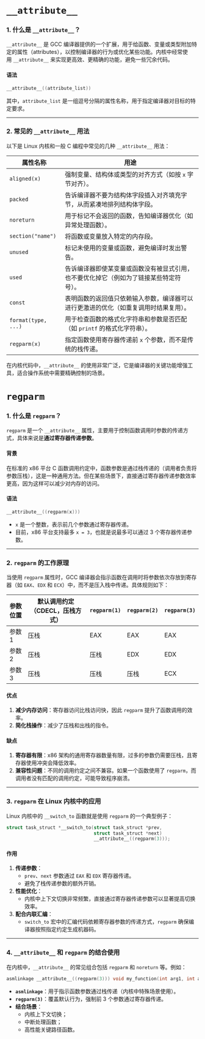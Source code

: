 # `__attribute__`

### **1. 什么是 `__attribute__`？**

`__attribute__` 是 GCC 编译器提供的一个扩展，用于给函数、变量或类型附加特定的属性（attributes），以控制编译器的行为或优化某些功能。内核中经常使用 `__attribute__` 来实现更高效、更精确的功能，避免一些冗余代码。

#### **语法**

```c
__attribute__((attribute_list))
```

其中，`attribute_list` 是一组逗号分隔的属性名称，用于指定编译器对目标的特定要求。

---

### **2. 常见的 `__attribute__` 用法**

以下是 Linux 内核和一般 C 编程中常见的几种 `__attribute__` 用法：

|**属性名称**|**用途**|
|---|---|
|`aligned(x)`|强制变量、结构体或类型的对齐方式（如按 `x` 字节对齐）。|
|`packed`|告诉编译器不要为结构体字段插入对齐填充字节，从而紧凑地排列结构体字段。|
|`noreturn`|用于标记不会返回的函数，告知编译器优化（如异常处理函数）。|
|`section("name")`|将函数或变量放入特定的内存段。|
|`unused`|标记未使用的变量或函数，避免编译时发出警告。|
|`used`|告诉编译器即使某变量或函数没有被显式引用，也不要优化掉它（例如为了链接某些特定符号）。|
|`const`|表明函数的返回值只依赖输入参数，编译器可以进行更激进的优化（如重复调用时结果复用）。|
|`format(type, ...)`|用于检查函数的格式化字符串和参数是否匹配（如 `printf` 的格式化字符串）。|
|`regparm(x)`|指定函数使用寄存器传递前 `x` 个参数，而不是传统的栈传递。|

在内核代码中，`__attribute__` 的使用非常广泛，它是编译器的关键功能增强工具，适合操作系统中需要精确控制的场景。


# ` regparm `

### **1. 什么是 `regparm`？**

`regparm` 是一个 `__attribute__` 属性，主要用于控制函数调用时参数的传递方式，具体来说是**通过寄存器传递参数**。

#### **背景**

在标准的 x86 平台 C 函数调用约定中，函数参数是通过栈传递的（调用者负责将参数压栈），这是一种通用方法。但在某些场景下，直接通过寄存器传递参数效率更高，因为这样可以减少对内存的访问。

#### **语法**

```c
__attribute__((regparm(x)))
```

- `x` 是一个整数，表示前几个参数通过寄存器传递。
- 目前，x86 平台支持最多 `x = 3`，也就是说最多可以通过 3 个寄存器传递参数。

---

### **2. `regparm` 的工作原理**

当使用 `regparm` 属性时，GCC 编译器会指示函数在调用时将参数依次存放到寄存器（如 `EAX`、`EDX` 和 `ECX`）中，而不是压入栈中传递。具体规则如下：

|参数位置|默认调用约定（CDECL，压栈方式）|`regparm(1)`|`regparm(2)`|`regparm(3)`|
|---|---|---|---|---|
|参数1|压栈|EAX|EAX|EAX|
|参数2|压栈|压栈|EDX|EDX|
|参数3|压栈|压栈|压栈|ECX|

#### **优点**

1. **减少内存访问**：寄存器访问比栈访问快，因此 `regparm` 提升了函数调用的效率。
2. **简化栈操作**：减少了压栈和出栈的指令。

#### **缺点**

1. **寄存器有限**：x86 架构的通用寄存器数量有限，过多的参数仍需要压栈，且寄存器使用冲突会降低效率。
2. **兼容性问题**：不同的调用约定之间不兼容。如果一个函数使用了 `regparm`，而调用者没有匹配的调用约定，可能导致程序崩溃。

---

### **3. `regparm` 在 Linux 内核中的应用**

Linux 内核中的 `__switch_to` 函数就是使用 `regparm` 的一个典型例子：

```c
struct task_struct *__switch_to(struct task_struct *prev,
                                struct task_struct *next)
                                __attribute__((regparm(3)));
```

#### **作用**

1. **传递参数**：
    - `prev`、`next` 参数通过 `EAX` 和 `EDX` 寄存器传递。
    - 避免了栈传递参数的额外开销。
2. **性能优化**：
    - 内核中上下文切换非常频繁，直接通过寄存器传递参数可以显著提高切换效率。
3. **配合内联汇编**：
    - `switch_to` 宏中的汇编代码依赖寄存器参数的传递方式，`regparm` 确保编译器按照指定约定生成机器码。

---

### **4. `__attribute__` 和 `regparm` 的结合使用**

在内核中，`__attribute__` 的常见组合包括 `regparm` 和 `noreturn` 等。例如：

```c
asmlinkage __attribute__((regparm(3))) void my_function(int arg1, int arg2);
```

- **`asmlinkage`**：用于指示函数参数通过栈传递（内核中特殊场景使用）。
- **`regparm(3)`**：覆盖默认行为，强制前 3 个参数通过寄存器传递。
- **结合场景**：
    - 内核上下文切换；
    - 中断处理函数；
    - 高性能关键路径函数。
